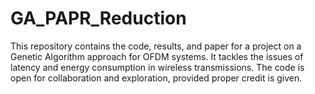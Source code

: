 # GA_PAPR_Reduction
This repository contains the code, results, and paper for a project on a Genetic Algorithm approach for OFDM systems. It tackles the issues of latency and energy consumption in wireless transmissions. The code is open for collaboration and exploration, provided proper credit is given.
